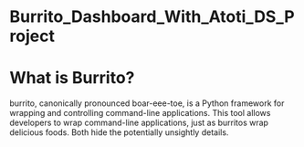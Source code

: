 # Burrito_Dashboard_With_Atoti_DS_Project

# What is Burrito?
burrito, canonically pronounced boar-eee-toe, is a Python framework for wrapping and controlling command-line applications. 
This tool allows developers to wrap command-line applications, just as burritos wrap delicious foods. Both hide the potentially unsightly details.

